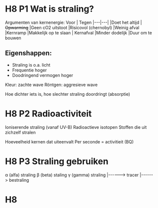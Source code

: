 # H8 P1 Wat is straling?
Argumenten van kernenergie:
Voor  | Tegen
|---|---|
|Doet het altijd  | ~~Opwarming~~
|Geen cO2 uitstoot  |Risicovol (chernobyl)
|Weinig afval |Kernramp
|Makkelijk op te slaan | Kernafval
|Minder dodelijk |Duur om te bouwen

## Eigenshappen:
- Straling is o.a. licht
- Frequentie hoger
- Doodringend vermogen hoger

Kleur: zachte wave
Röntgen: aggresieve wave

Hoe dichter iets is, hoe slechter straling doordringt (absorptie)

# H8 P2 Radioactiviteit
Ioniserende straling (vanaf UV-B)
Radioactieve isotopen
Stoffen die uit zichzelf stralen

Hoeveelheid kernen dat uiteenvalt
Per seconde = activitieit (BQ)

# H8 P3 Straling gebruiken
α (alfa) straling
β (beta) staling
γ (gamma) straling
|------> tracer
|------> bestraling

# H8
<!--stackedit_data:
eyJoaXN0b3J5IjpbNDgzOTAyNzMxLC00MDQ0ODE5NzQsLTE3ND
UyOTk5NzMsMTYyNjQ4OTUyLC0xMjI4NDQ2MDA4LDUxMTQxNTIy
LC0xNjY0Mjk4NTEzLDMwMzA3Mzk4NSwtMTA2Nzc2ODYzOV19
-->